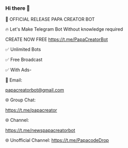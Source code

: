 ### Hi there 👋

🤖 OFFICIAL RELEASE PAPA CREATOR BOT


🔥 Let's Make Telegram Bot Without knowledge required


CREATE NOW FREE https://t.me/PapaCreatorBot

✅ Unlimited Bots

✅ Free Broadcast

✅ With Ads-

📧 Email:

papacreatorbot@gmail.com

🌐 Group Chat:

https://t.me/papacreator

🌐 Channel:

https://t.me/newspapacreatorbot

🌐 Unofficial Channel:
https://t.me/PapacodeDrop
